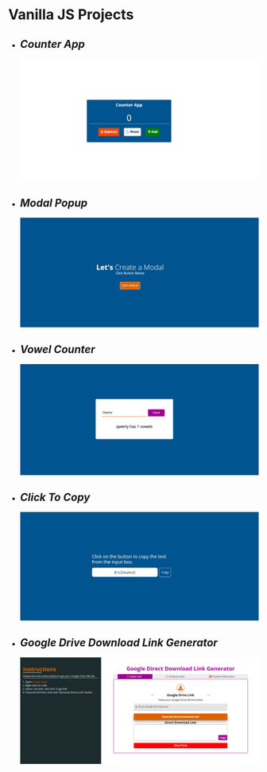 # Vanilla JS Projects

- ## _Counter App_

  ![Counter App](./Screenshots/01.%20Counter%20App.png)

- ## _Modal Popup_

  ![Modal Popup](./Screenshots/02.%20Modal%20Popup.png)

- ## _Vowel Counter_

  ![Vowel Counter](./Screenshots/03.%20Vowel%20Counter%20App.png)

- ## _Click To Copy_

  ![Click](./Screenshots/04.%20Click%20To%20Copy.png)

- ## _Google Drive Download Link Generator_

  ![Drive Link](./Screenshots/05.%20Google%20Drive%20Download%20Link.png)
